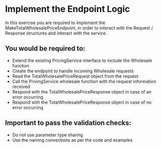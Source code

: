# Implement the Endpoint Logic

In this exercise you are required to implement the MakeTotalWholesalePriceEndpoint, in order to interact with the Request / Response structures and interact with the service.

## You would be required to:
* Extend the existing PricingService interface to include the Wholesale function
* Create the endpoint to handle incoming Wholesale requests
* Read the TotalWholesalePriceRequest object from the request
* Call the PrivingService wholesale function with the request information received
* Respond with the TotalWholesalePriceResponse object in case of an error occurring
* Respond with the TotalWholesalePriceResponse object in case of no error occurring

## Important to pass the validation checks:
* Do not use parameter type sharing
* Use the naming conventions as per the code and examples
